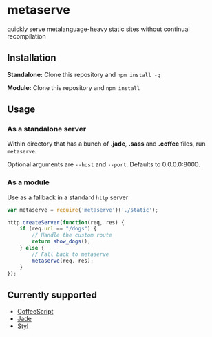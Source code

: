 metaserve
=========

quickly serve metalanguage-heavy static sites without continual recompilation

## Installation

**Standalone:** Clone this repository and `npm install -g`

**Module:** Clone this repository and `npm install`

## Usage

### As a standalone server

Within directory that has a bunch of **.jade**, **.sass** and **.coffee** files, run `metaserve`. 

Optional arguments are `--host` and `--port`. Defaults to 0.0.0.0:8000.

### As a module

Use as a fallback in a standard `http` server

``` javascript
var metaserve = require('metaserve')('./static');

http.createServer(function(req, res) {
    if (req.url == "/dogs") {
        // Handle the custom route
        return show_dogs();
    } else {
        // Fall back to metaserve
        metaserve(req, res);
    }
});
```

## Currently supported

* [CoffeeScript](http://coffeescript.org/)
* [Jade](https://github.com/visionmedia/jade)
* [Styl](https://github.com/visionmedia/styl)
